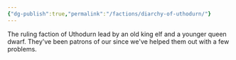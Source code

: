 ```yaml
---
{"dg-publish":true,"permalink":"/factions/diarchy-of-uthodurn/"}
---
```


The ruling faction of Uthodurn lead by an old king elf and a younger queen dwarf. They've been patrons of our since we've helped them out with a few problems.